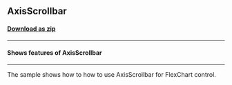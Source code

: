 ## AxisScrollbar
#### [Download as zip](https://grapecity.github.io/DownGit/#/home?url=https://github.com/GrapeCity/ComponentOne-WPF-Samples/tree/master/NET_8/Chart/AxisScrollbar)
____
#### Shows features of AxisScrollbar
____
The sample shows how to how to use AxisScrollbar for FlexChart control.
